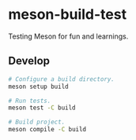 # meson-build-test

Testing Meson for fun and learnings.

## Develop

```sh
# Configure a build directory.
meson setup build

# Run tests.
meson test -C build

# Build project.
meson compile -C build
```
